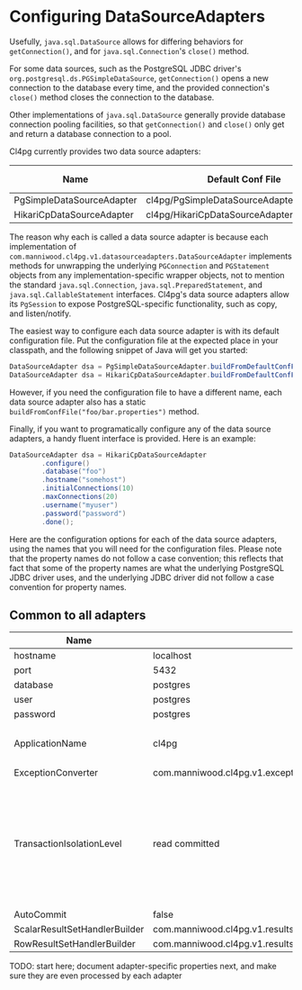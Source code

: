 # Configuring DataSourceAdapters

Usefully, `java.sql.DataSource` allows for differing behaviors for 
`getConnection()`, and for `java.sql.Connection`'s `close()` method.

For some data sources, such as the PostgreSQL JDBC driver's 
`org.postgresql.ds.PGSimpleDataSource`, `getConnection()` opens
a new connection to the database every time, and the provided
connection's `close()` method closes the connection to the database.

Other implementations of `java.sql.DataSource` generally provide
database connection pooling facilities, so that `getConnection()`
and `close()` only get and return a database connection to a pool.

Cl4pg currently provides two data source adapters:

Name                         | Default Conf File                            | Wraps this DataSource
-----------------------------|----------------------------------------------|------------------
PgSimpleDataSourceAdapter    | cl4pg/PgSimpleDataSourceAdapter.properties   | PGSimpleDataSource
HikariCpDataSourceAdapter    | cl4pg/HikariCpDataSourceAdapter.properties   | [HikariDataSource](http://brettwooldridge.github.io/HikariCP/)

The reason why each is called a data source adapter is because
each implementation of `com.manniwood.cl4pg.v1.datasourceadapters.DataSourceAdapter`
implements methods for unwrapping the underlying `PGConnection` and `PGStatement`
objects from any implementation-specific wrapper objects, not to mention the standard
`java.sql.Connection`, `java.sql.PreparedStatement`, and `java.sql.CallableStatement` 
interfaces. Cl4pg's data source adapters allow its `PgSession` to expose PostgreSQL-specific 
functionality, such as copy, and listen/notify.

The easiest way to configure each data source adapter is with its
default configuration file. Put the configuration file at the expected place
in your classpath, and the following snippet of Java will get you started:

```Java
DataSourceAdapter dsa = PgSimpleDataSourceAdapter.buildFromDefaultConfFile();
DataSourceAdapter dsa = HikariCpDataSourceAdapter.buildFromDefaultConfFile();
```

However, if you need the configuration file to have a different name, each
data source adapter also has a static `buildFromConfFile("foo/bar.properties")` method.

Finally, if you want to programatically configure any of the data source adapters,
a handy fluent interface is provided. Here is an example:

```Java
DataSourceAdapter dsa = HikariCpDataSourceAdapter
        .configure()
        .database("foo")
        .hostname("somehost")
        .initialConnections(10)
        .maxConnections(20)
        .username("myuser")
        .password("password")
        .done();
```

Here are the configuration options for each of the data source adapters, using
the names that you will need for the configuration files. Please note that the
property names do not follow a case convention; this reflects that fact that
some of the property names are what the underlying PostgreSQL JDBC driver uses,
and the underlying JDBC driver did not follow a case convention for property names.

## Common to all adapters

Name                          | Default                   | Notes
------------------------------|---------------------------|--------
hostname                      | localhost                 | 
port                          | 5432                      | 
database                      | postgres                  | 
user                          | postgres                  | 
password                      | postgres                  | 
ApplicationName               | cl4pg                     | Shows up in the `application_name` column of `pg_stat_activity`
ExceptionConverter            | com.manniwood.cl4pg.v1.exceptionconverters.DefaultExceptionConverter |
TransactionIsolationLevel     | read committed            | Other valid values are read uncommitted repeatable read serializable though please note that read uncommitted doesn't actually work for PostgreSQL
AutoCommit                    | false                     |
ScalarResultSetHandlerBuilder | com.manniwood.cl4pg.v1.resultsethandlers.GuessScalarResultSetHandlerBuilder |
RowResultSetHandlerBuilder    | com.manniwood.cl4pg.v1.resultsethandlers.GuessConstructorResultSetHandlerBuilder |


TODO: start here; document adapter-specific properties next, and make sure they
are even processed by each adapter



